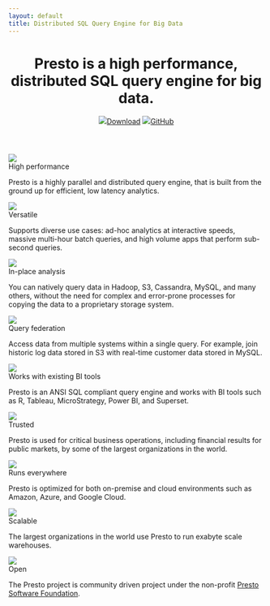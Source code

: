 ```yaml
---
layout: default
title: Distributed SQL Query Engine for Big Data
---
```


<header class="hero homehero clearfix">
    <div class="width">
        <h1>Presto is a high performance, distributed SQL query engine for big data.</h1>
        <div class="buttons">
            <a class="button" href="download.html"><img src="/assets/icon-download.png" />Download</a>
            <a class="button" href="https://github.com/prestosql/presto"><img src="/assets/icon-github.png" />GitHub</a>
        </div>
    </div>
</header>

<div class="content homecontent width clearfix">
    <div class="feature-grid">
      <div class="icons">
        <img src="/assets/icon-performance.png" class="icon-image float-left" />
        <div class="feature-title">High performance</div>
        <p>
            Presto is a highly parallel and distributed query engine, that is built
            from the ground up for efficient, low latency analytics.
        </p>
      </div>
      <div class="icons">
        <img src="/assets/icon-versatile.png" class="icon-image float-left" />
        <div class="feature-title">Versatile</div>
        <p>
            Supports diverse use cases: ad-hoc analytics at interactive
            speeds, massive multi-hour batch queries, and high volume apps
            that perform sub-second queries.
        </p>
      </div>
      <div class="icons">
        <img src="/assets/icon-analytics.png" class="icon-image float-left" />
        <div class="feature-title">In-place analysis</div>
        <p>
            You can natively query data in Hadoop, S3, Cassandra, MySQL, and
            many others, without the need for complex and error-prone processes
            for copying the data to a proprietary storage system.
        </p>
      </div>
      <div class="icons">
        <img src="/assets/icon-query.png" class="icon-image float-left" />
        <div class="feature-title">Query federation</div>
        <p>
            Access data from multiple systems within a single query.
            For example, join historic log data stored in S3 with real-time
            customer data stored in MySQL.
        </p>
      </div>
      <div class="icons">
        <img src="/assets/icon-existing-tools.png" class="icon-image float-left" />
        <div class="feature-title">Works with existing BI tools</div>
        <p>
            Presto is an ANSI SQL compliant query engine and works with BI tools
            such as R, Tableau, MicroStrategy, Power BI, and Superset.
        </p>
      </div>
      <div class="icons">
        <img src="/assets/icon-trusted.png" class="icon-image float-left" />
        <div class="feature-title">Trusted</div>
        <p>
            Presto is used for critical business operations, including financial
            results for public markets, by some of the largest organizations in the world.
        </p>
      </div>
      <div class="icons">
        <img src="/assets/icon-everywhere.png" class="icon-image float-left" />
        <div class="feature-title">Runs everywhere</div>
        <p>
            Presto is optimized for both on-premise and cloud environments such as
            Amazon, Azure, and Google Cloud.
        </p>
      </div>
      <div class="icons">
        <img src="/assets/icon-scalable.png" class="icon-image float-left" />
        <div class="feature-title">Scalable</div>
        <p>
            The largest organizations in the world use Presto to run exabyte
            scale warehouses.
        </p>
      </div>
      <div class="icons">
        <img src="/assets/icon-open.png" class="icon-image float-left" />
        <div class="feature-title">Open</div>
        <p>
            The Presto project is community driven project under the non-profit
            <a href="foundation.html">Presto Software Foundation</a>.
        </p>
      </div>
    </div>
</div>
